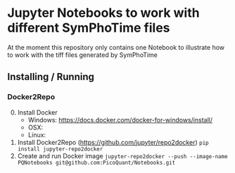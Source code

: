 # Jupyter Notebooks to work with different SymPhoTime files

At the moment this repository only contains one Notebook to illustrate how to work with the tiff files generated by SymPhoTime

## Installing / Running
### Docker2Repo

 0. Install Docker
    * Windows: https://docs.docker.com/docker-for-windows/install/
    * OSX: 
    * Linux: 
 1. Install Docker2Repo (https://github.com/jupyter/repo2docker)
 ```pip install jupyter-repo2docker```
 2. Create and run Docker image
 ```jupyter-repo2docker --push --image-name PQNotebooks git@github.com:PicoQuant/Notebooks.git```
 
